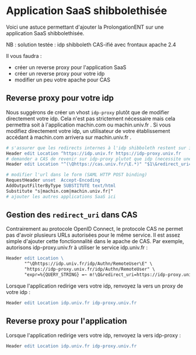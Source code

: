 # Application SaaS shibbolethisée

Voici une astuce permettant d'ajouter la ProlongationENT sur une application SaaS shibbolethisée.

NB : solution testée : idp shibboleth CAS-ifié avec frontaux apache 2.4

Il vous faudra :
- créer un reverse proxy pour l'application SaaS
- créer un reverse proxy pour votre idp
- modifier un peu votre apache pour CAS

## Reverse proxy pour votre idp

Nous suggérons de créer un vhost ```idp-proxy``` plutôt que de modifier directement votre idp.
Cela n'est pas strictement nécessaire mais cela permettra soit à l'application machin.com ou machin.univ.fr .
Si vous modifiez directement votre idp, un utilisateur de votre établissement accédant à machin.com arrivera sur machin.univ.fr .

```apache
# s'assurer que les redirects internes à l'idp shibboleth restent sur idp-proxy :
Header edit Location ^https://idp.univ.fr https://idp-proxy.univ.fr
# demander a CAS de revenir sur idp-proxy plutot que idp (necessite une modification dans CAS) :
Header edit Location "^(\Qhttps://cas.univ.fr/\E.*)" "$1\&redirect_uri=https://idp-proxy.univ.fr/idp/Authn/RemoteUser"

# modifier l'url dans le form (SAML HTTP POST binding)
RequestHeader unset  Accept-Encoding
AddOutputFilterByType SUBSTITUTE text/html
Substitute "s|machin.com|machin.univ.fr|"
# ajouter les autres applications SaaS ici
```

## Gestion des ```redirect_uri``` dans CAS

Contrairement au protocole OpenID Connect, le protocole CAS ne permet pas d'avoir plusieurs URLs autorisées pour le même service.
Il est assez simple d'ajouter cette fonctionnalité dans le apache de CAS.
Par exemple, autorisons idp-proxy.univ.fr à utiliser le service idp.univ.fr :

```apache
Header edit Location \
       "^\Qhttps://idp.univ.fr/idp/Authn/RemoteUser\E" \
       "https://idp-proxy.univ.fr/idp/Authn/RemoteUser" \
       "expr=%{QUERY_STRING} =~ m!\Q&redirect_uri=https://idp-proxy.univ.fr/idp/Authn/RemoteUser\E$!"       
```

Lorsque l'application redirige vers votre idp, renvoyez la vers un proxy de votre idp :

```apache
Header edit Location idp.univ.fr idp-proxy.univ.fr
```

## Reverse proxy pour l'application 

Lorsque l'application redirige vers votre idp, renvoyez la vers idp-proxy :

```apache
Header edit Location idp.univ.fr idp-proxy.univ.fr
```
